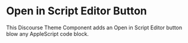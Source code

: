 # Open in Script Editor Button

This Discourse Theme Component adds an Open in Script Editor button blow any AppleScript code block.

